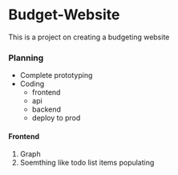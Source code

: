 # Budget-Website
This is a project on creating a budgeting website


### Planning
- Complete prototyping
- Coding
    - frontend
    - api
    - backend
    - deploy to prod

#### Frontend
1. Graph
2. Soemthing like todo list items populating